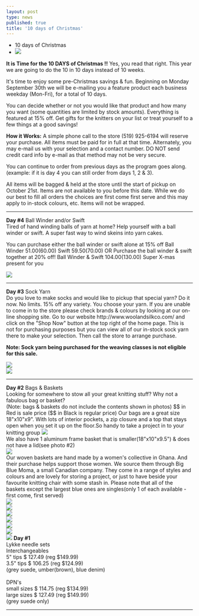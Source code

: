 ```yaml
---
layout: post
type: news
published: true
title: '10 days of Christmas'
---
```


- 10 days of Christmas
- <img src="/img/2019xmas.jpg" />
<strong>It is Time for the 10 DAYS of Christmas !!</strong> Yes, you read that right. This year we are going to do the 10 in 10 days instead of 10 weeks.

It's time to enjoy some pre-Christmas savings & fun. Beginning on Monday September 30th we will be e-mailing you a feature product each business weekday (Mon-Fri), for a total of 10 days.

You can decide whether or not you would like that product and how many you want (some quantities are limited by stock amounts). Everything is featured at 15% off. Get gifts for the knitters on your list or treat yourself to a few things at a good savings!

<strong>How it Works:</strong>
A simple phone call to the store (519) 925-6194 will reserve your purchase. All items must be paid for in full at that time. Alternately, you may e-mail us with your selection and a contact number. DO NOT send credit card info by e-mail as that method may not be very secure.

You can continue to order from previous days as the program goes along. (example: if it is day 4 you can still order from days 1, 2 & 3).

All items will be bagged & held at the store until the start of pickup on October 21st. Items are not available to you before this date. While we do our best to fill all orders the choices are first come first serve and this may apply to in-stock colours, etc. Items will not be wrapped.<br />
<hr />

<strong>Day #4</strong>
Ball Winder and/or Swift<br />
Tired of hand winding balls of yarn at home? Help yourself with a ball winder or swift. A super fast way to wind skeins into yarn cakes.

You can purchase either the ball winder or swift alone at 15% off
Ball Winder  $51.00 ($60.00)
Swift  $59.50 ($70.00)
OR
Purchase the ball winder & swift together at 20% off!
Ball Winder & Swift  $104.00 ($130.00)
Super X-mas present for you

<img src="/img/day4_photo1.jpg" />
<hr />
<strong>Day #3</strong>
Sock Yarn<br />
Do you love to make socks and would like to pickup that special yarn? Do it now. No limits. 15% off any variety.
You choose your yarn. If you are unable to come in to the store please check brands & colours by looking at our on-line shopping site. 
Go to our website  http://www.woolandsilkco.com/ and click on the "Shop Now" button at the top right of the home page. This is not for purchasing purposes but you can view all of our in-stock sock yarn there to make your selection. Then call the store to arrange purchase.

<strong>Note: Sock yarn being purchased for the weaving classes is not eligible for this sale.</strong>

<img src="/img/day3_photo1.jpg" /><br />
<img src="/img/day3_photo2.jpg" />
<hr />
<strong>Day #2</strong>
Bags & Baskets<br />
Looking for somewhere to stow all your great knitting stuff?  Why not a fabulous bag or basket?<br />
(Note: bags & baskets do not include the contents shown in photos)
$$ in Red is sale price ($$ in Black is regular price)
Our bags are a great size 18"x10"x9". With lots of interior pockets, a zip closure and a top that stays open when you set it up on the floor.So handy to take a project in to your knitting group
<img src="/img/day2_photo1.jpg" /><br />
We also have 1 aluminum frame basket that is smaller(18"x10"x9.5") & does not have a lid(see photo #2)<br />
<img src="/img/day2_photo2.jpg" /><br />
Our woven baskets are hand made by a women's collective in Ghana. And their purchase helps support those women. We source them through Big Blue Moma, a small Canadian company. They come in a range of styles and colours and are lovely for storing a project, or just to have beside your favourite knitting chair with some stash in.
Please note that all of the baskets except the largest blue ones are singles(only 1 of each available - first come, first served)<br />
<img src="/img/day2_basket1.jpg" /><br />
<img src="/img/day2_basket2.jpg" /><br />
<img src="/img/day2_basket3.jpg" /><br />
<img src="/img/day2_basket4.jpg" /><br />
<img src="/img/day2_basket5.jpg" /><br />
<img src="/img/day2_basket6.jpg" /><br />


<img src="/img/xmas2019_day1needles.jpg" />
<strong>Day #1</strong> <br />
Lykke needle sets <br />
Interchangeables<br />
5" tips   $ 127.49     (reg $149.99)<br />
3.5" tips  $ 106.25   (reg $124.99)<br />
(grey suede, umber(brown), blue denim)<br />
<br />
DPN's <br />  
small sizes  $ 114.75    (reg $134.99)<br />
large sizes   $ 127.49     (reg $149.99)<br />
(grey suede only)

<hr >
